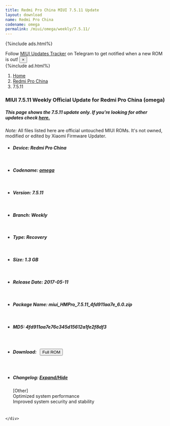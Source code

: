 ```yaml
---
title: Redmi Pro China MIUI 7.5.11 Update
layout: download
name: Redmi Pro China
codename: omega
permalink: /miui/omega/weekly/7.5.11/
---
```


{%include ads.html%}
<div class="alert alert-primary alert-dismissible fade show" role="alert">
    Follow <a href="https://t.me/MIUIUpdatesTracker" class="alert-link">MIUI Updates Tracker</a> on Telegram to get
    notified when a new ROM is out!
    <button type="button" class="close" data-dismiss="alert" aria-label="Close">
        <span aria-hidden="true">&times;</span>
    </button>
</div>
{%include ad.html%}

<nav aria-label="breadcrumb">
    <ol class="breadcrumb">
        <li class="breadcrumb-item"><a href="/">Home</a></li>
        <li class="breadcrumb-item"><a href="/miui/omega/">Redmi Pro China</a></li>
        <li class="breadcrumb-item active" aria-current="page">7.5.11</li>
    </ol>
</nav>

<div class="col-12 mx-auto">
    <h3 class="title bg-light p-2 rounded">MIUI 7.5.11 Weekly Official Update for Redmi Pro China (omega)</h3>
    <h5>This page shows the 7.5.11 update only. If you're looking for other updates check
        <a href="/miui/omega/">here.</a></h5>
    <p><i>Note: </i>All files listed here are official untouched MIUI ROMs.
        It's not owned, modified or edited by Xiaomi Firmware Updater.</p>
    <div id="downloads">
                <div class="card card-body">
            <ul class="list-unstyled">
                <li style="padding-bottom: 10px;">
                    <h5><b>Device: </b>Redmi Pro China</h5>
                </li>
                <li style="padding-bottom: 10px;">
                    <h5><b>Codename: </b> <a href="/miui/omega/" target="_blank">omega</a> </h5>
                </li>
                <li style="padding-bottom: 10px;">
                    <h5><b>Version: </b>7.5.11</h5>
                </li>
                <li style="padding-bottom: 10px;">
                    <h5><b>Branch: </b>Weekly</h5>
                </li>
                <li style="padding-bottom: 10px;">
                    <h5><b>Type: </b>Recovery</h5>
                </li>
                <li style="padding-bottom: 10px;">
                    <h5><b>Size: </b>1.3 GB</h5>
                </li>
                <li style="padding-bottom: 10px;">
                    <h5><b>Release Date: </b>2017-05-11</h5>
                </li>
                <li style="padding-bottom: 10px;">
                    <h5><b>Package Name: </b><span id="filename" class="text-dark">miui_HMPro_7.5.11_4fd911aa7e_6.0.zip</span></h5>
                </li>
                <li style="padding-bottom: 10px;">
                    <h5><b>MD5: </b><span id="md5" class="text-muted">4fd911aa7e76c345d15612a1fe2f8df3</span></h5>
                </li>
                <li style="padding-bottom: 10px;">
                    <h5><b>Download: </b><button type="button" id="download" class="btn btn-primary" style="margin: 7px;"
                            onclick="window.open('https://bigota.d.miui.com/7.5.11/miui_HMPro_7.5.11_4fd911aa7e_6.0.zip', '_blank');"><i class="fa fa-download"></i> Full ROM</button></h5>
                </li>
                <li style="padding-bottom: 10px;">
                    <h5><b>Changelog: </b><a href="#omega_1_changelog" data-toggle="collapse" role="button"
                            aria-expanded="false" aria-controls="omega_1_changelog"> <i class="fa fa-arrow-down"
                                aria-hidden="true"></i> Expand/Hide</a></h5>
                    <div class="collapse" id="omega_1_changelog">
                        <p id="changelog_text">[Other]<br>Optimized system performance<br>Improved system security and stability</p>
                    </div>
                </li>
            </ul>
        </div>

    </div>
</div>